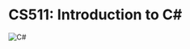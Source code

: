 # CS511: Introduction to C#
![C#](https://img.shields.io/badge/c%23-%23239120.svg?style=for-the-badge&logo=c-sharp&logoColor=white)